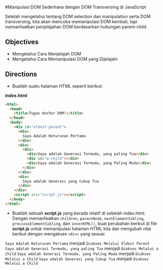 #Manipulasi DOM Sederhana dengan DOM Transversing di JavaScript

Setelah mengetahui tentang DOM selection dan manipulation serta DOM transversing, kita akan mencoba memanipulasi DOM kembali, tapi memanfaatkan penjelajahan DOM berdasarkan hubungan parent-child.

## Objectives

- Mengetahui Cara Menjelajah DOM
- Mengetahui Cara Memanipulasi DOM yang Dijelajahi

## Directions

- Buatlah suatu halaman HTML seperti berikut:

**index.html**
```html
<html>
  <head>
    <title>Tugas Anchor DOM!</title>
  </head>
  <body>
    <div id="eldest-parent">
      <div>
        Saya Adalah Keturunan Pertama
      </div>
      <div>
        <div>
          <div>Saya adalah Generasi Termuda, yang paling Tua</div>
          <div id="a-child"></div>
          <div>Saya adalah Generasi Termuda, yang Paling Muda</div>
        </div>
      </div>
      <div>
        Saya adalah Generasi yang Cukup Tua
      </div>
    </div>
    <script src="script.js"></script>
  </body>
</html>
```

- Buatlah sebuah **script.js** yang berada relatif di sebelah index.html. Dengan memanfaatkan `children`, `parentNode`, `nextElementSibling`, `previousElementSibling`, dan `innerHTML()`, buat perubahan berikut di file **script.js** untuk memanipulasi halaman HTML kita dan mengubah nilai berikut dengan mengakses `<div>` yang sesuai:

`Saya Adalah Keturunan Pertama` menjadi `Diakses Melalui Eldest Parent`
`Saya adalah Generasi Termuda, yang paling Tua` menjadi `Diakses Melalui a Child`
`Saya adalah Generasi Termuda, yang Paling Muda` menjadi `Diakses Melalui a Child`
`Saya adalah Generasi yang Cukup Tua` menjadi `Diakses Melalui a Child`

